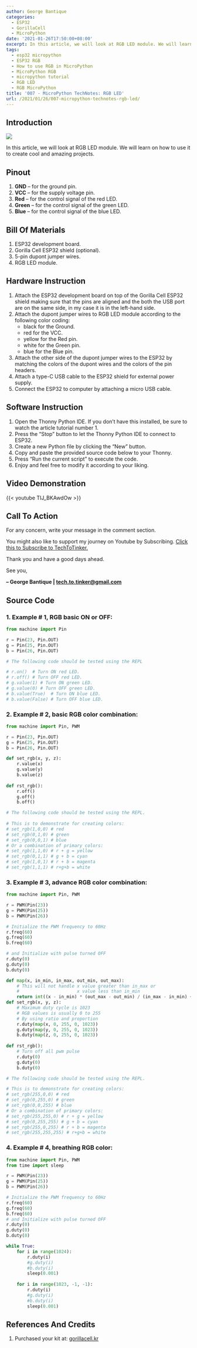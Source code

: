 ```yaml
---
author: George Bantique
categories:
  - ESP32
  - GorillaCell
  - MicroPython
date: '2021-01-26T17:50:00+08:00'
excerpt: In this article, we will look at RGB LED module. We will learn on how to use it to create cool and amazing projects.
tags:
  - esp32 micropython
  - ESP32 RGB
  - How to use RGB in MicroPython
  - MicroPython RGB
  - micropython tutorial
  - RGB LED
  - RGB MicroPython
title: '007 - MicroPython TechNotes: RGB LED'
url: /2021/01/26/007-micropython-technotes-rgb-led/
---
```


## **Introduction**

![](/images/007-technotes-rgb-led-micropython.png)

In this article, we will look at RGB LED module. We will learn on how to use it to create cool and amazing projects.

## **Pinout**

1. **GND** – for the ground pin.
2. **VCC** – for the supply voltage pin.
3. **Red** – for the control signal of the red LED.
4. **Green** – for the control signal of the green LED.
5. **Blue** – for the control signal of the blue LED.

## **Bill Of Materials**

1. ESP32 development board.
2. Gorilla Cell ESP32 shield (optional).
3. 5-pin dupont jumper wires.
4. RGB LED module.

## **Hardware Instruction**

1. Attach the ESP32 development board on top of the Gorilla Cell ESP32 shield making sure that the pins are aligned and the both the USB port are on the same side, in my case it is in the left-hand side.
2. Attach the dupont jumper wires to RGB LED module according to the following color coding: 
    - black for the Ground.
    - red for the VCC.
    - yellow for the Red pin.
    - white for the Green pin.
    - blue for the Blue pin.
3. Attach the other side of the dupont jumper wires to the ESP32 by matching the colors of the dupont wires and the colors of the pin headers.
4. Attach a type-C USB cable to the ESP32 shield for external power supply.
5. Connect the ESP32 to computer by attaching a micro USB cable.

## **Software Instruction**

1. Open the Thonny Python IDE. If you don’t have this installed, be sure to watch the article tutorial number 1.
2. Press the “Stop” button to let the Thonny Python IDE to connect to ESP32.
3. Create a new Python file by clicking the “New” button.
4. Copy and paste the provided source code below to your Thonny.
5. Press “Run the current script” to execute the code.
6. Enjoy and feel free to modify it according to your liking.

## **Video Demonstration**

{{< youtube TIJ_BKAwdOw >}}

## **Call To Action**

For any concern, write your message in the comment section.

You might also like to support my journey on Youtube by Subscribing. [Click this to Subscribe to TechToTinker.](https://www.youtube.com/c/TechToTinker?sub_confirmation=1)

Thank you and have a good days ahead.

See you,

**– George Bantique | tech.to.tinker@gmail.com**

## **Source Code**

### 1. Example # 1, RGB basic ON or OFF:

```py { lineNos="true" wrap="true" }
from machine import Pin 

r = Pin(23, Pin.OUT) 
g = Pin(25, Pin.OUT) 
b = Pin(26, Pin.OUT) 

# The following code should be tested using the REPL 

# r.on()  # Turn ON red LED. 
# r.off() # Turn OFF red LED. 
# g.value(1) # Turn ON green LED. 
# g.value(0) # Turn OFF green LED. 
# b.value(True)  # Turn ON blue LED. 
# b.value(False) # Turn OFF blue LED.

```

### 2. Example # 2, basic RGB color combination:

```py { lineNos="true" wrap="true" }
from machine import Pin, PWM 

r = Pin(23, Pin.OUT) 
g = Pin(25, Pin.OUT) 
b = Pin(26, Pin.OUT) 

def set_rgb(x, y, z): 
    r.value(x) 
    g.value(y) 
    b.value(z) 
         
def rst_rgb(): 
    r.off() 
    g.off() 
    b.off() 

# The following code should be tested using the REPL.
     
# This is to demonstrate for creating colors: 
# set_rgb(1,0,0) # red 
# set_rgb(0,1,0) # green 
# set_rgb(0,0,1) # blue 
# Or a combination of primary colors: 
# set_rgb(1,1,0) # r + g = yellow 
# set_rgb(0,1,1) # g + b = cyan 
# set_rgb(1,0,1) # r + b = magenta 
# set_rgb(1,1,1) # r+g+b = white

```

### 3. Example # 3, advance RGB color combination:

```py { lineNos="true" wrap="true" }
from machine import Pin, PWM  

r = PWM(Pin(23)) 
g = PWM(Pin(25)) 
b = PWM(Pin(26)) 

# Initialize the PWM frequency to 60Hz 
r.freq(60) 
g.freq(60) 
b.freq(60) 

# and Initialize with pulse turned OFF 
r.duty(0) 
g.duty(0) 
b.duty(0) 

def map(x, in_min, in_max, out_min, out_max): 
    # This will not handle x value greater than in_max or 
    #                      x value less than in_min 
    return int((x - in_min) * (out_max - out_min) / (in_max - in_min) + out_min) 
def set_rgb(x, y, z): 
    # Maximum duty cycle is 1023 
    # RGB values is usually 0 to 255 
    # By using ratio and proportion 
    r.duty(map(x, 0, 255, 0, 1023)) 
    g.duty(map(y, 0, 255, 0, 1023)) 
    b.duty(map(z, 0, 255, 0, 1023)) 
         
def rst_rgb(): 
    # Turn off all pwm pulse 
    r.duty(0) 
    g.duty(0) 
    b.duty(0)

# The following code should be tested using the REPL.

# This is to demonstrate for creating colors:  
# set_rgb(255,0,0) # red  
# set_rgb(0,255,0) # green  
# set_rgb(0,0,255) # blue  
# Or a combination of primary colors:  
# set_rgb(255,255,0) # r + g = yellow  
# set_rgb(0,255,255) # g + b = cyan  
# set_rgb(255,0,255) # r + b = magenta  
# set_rgb(255,255,255) # r+g+b = white

```

### 4. Example # 4, breathing RGB color:

```py { lineNos="true" wrap="true" }
from machine import Pin, PWM 
from time import sleep 

r = PWM(Pin(23)) 
g = PWM(Pin(25)) 
b = PWM(Pin(26))

# Initialize the PWM frequency to 60Hz 
r.freq(60) 
g.freq(60) 
b.freq(60) 
# and Initialize with pulse turned OFF 
r.duty(0) 
g.duty(0) 
b.duty(0) 

while True: 
    for i in range(1024): 
        r.duty(i) 
        #g.duty(i) 
        #b.duty(i) 
        sleep(0.001) 
        
    for i in range(1023, -1, -1): 
        r.duty(i) 
        #g.duty(i) 
        #b.duty(i) 
        sleep(0.001)

```

## **References And Credits**

1. Purchased your kit at:
[gorillacell.kr](http://gorillacell.kr/)

